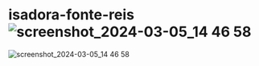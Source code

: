 # isadora-fonte-reis![screenshot_2024-03-05_14 46 58](https://github.com/isadorareisribeiro/isadora-fonte-reis/assets/163017456/390ddf1b-76cb-492b-982d-06af0c8cd9bd)


![screenshot_2024-03-05_14 46 58](https://github.com/isadorareisribeiro/isadora-fonte-reis/assets/163017456/390ddf1b-76cb-492b-982d-06af0c8cd9bd)

